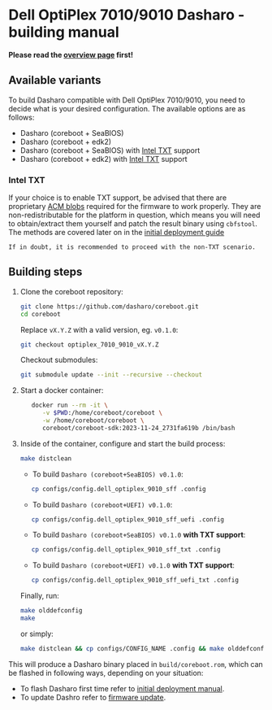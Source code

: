 # Dell OptiPlex 7010/9010 Dasharo - building manual

**Please read the [overview page](overview.md) first!**

## Available variants

To build Dasharo compatible with Dell OptiPlex 7010/9010, you need to decide
what is your desired configuration. The available options are as follows:

- Dasharo (coreboot + SeaBIOS)
- Dasharo (coreboot + edk2)
- Dasharo (coreboot + SeaBIOS) with
  [Intel TXT](https://doc.coreboot.org/security/intel/txt.html) support
- Dasharo (coreboot + edk2) with
  [Intel TXT](https://doc.coreboot.org/security/intel/txt.html) support

### Intel TXT

If your choice is to enable TXT support, be advised that there are proprietary
[ACM blobs](https://doc.coreboot.org/security/intel/acm.html) required for the
firmware to work properly. They are non-redistributable for the platform in
question, which means you will need to obtain/extract them yourself and patch
the result binary using `cbfstool`. The methods are covered later on in the
[initial deployment guide](initial-deployment.md#firmware-preparation)

    If in doubt, it is recommended to proceed with the non-TXT scenario.

## Building steps

1. Clone the coreboot repository:

    ```bash
    git clone https://github.com/dasharo/coreboot.git
    cd coreboot
    ```

    Replace `vX.Y.Z` with a valid version, eg. `v0.1.0`:

    ```bash
    git checkout optiplex_7010_9010_vX.Y.Z
    ```

    Checkout submodules:

    ```bash
    git submodule update --init --recursive --checkout
    ```

1. Start a docker container:

     ```bash
    	docker run --rm -it \
    	   -v $PWD:/home/coreboot/coreboot \
    	   -w /home/coreboot/coreboot \
    	   coreboot/coreboot-sdk:2023-11-24_2731fa619b /bin/bash
     ```

1. Inside of the container, configure and start the build process:

    ```bash
    make distclean
    ```

    * To build `Dasharo (coreboot+SeaBIOS) v0.1.0`:

     ```bash
    	cp configs/config.dell_optiplex_9010_sff .config
     ```

    * To build `Dasharo (coreboot+UEFI) v0.1.0`:

     ```bash
    	cp configs/config.dell_optiplex_9010_sff_uefi .config
     ```

    * To build `Dasharo (coreboot+SeaBIOS) v0.1.0` **with TXT support**:

     ```bash
    	cp configs/config.dell_optiplex_9010_sff_txt .config
     ```

    * To build `Dasharo (coreboot+UEFI) v0.1.0` **with TXT support**:

     ```bash
    	cp configs/config.dell_optiplex_9010_sff_uefi_txt .config
     ```

    Finally, run:

    ```bash
    make olddefconfig
    make
    ```

    or simply:

    ```bash
    make distclean && cp configs/CONFIG_NAME .config && make olddefconfig && make
    ```

This will produce a Dasharo binary placed in `build/coreboot.rom`, which can be
flashed in following ways, depending on your situation:

- To flash Dasharo first time refer to [initial deployment manual](initial-deployment.md).
- To update Dashro refer to [firmware update](firmware-update.md).
